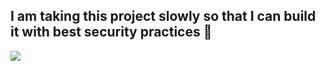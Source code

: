 <h2>I am taking this project slowly so that I can build it with best security practices 🙂</h2>

![](https://i.pinimg.com/originals/d0/67/9b/d0679b0df0c5dc931c02f15623d429e0.gif)
